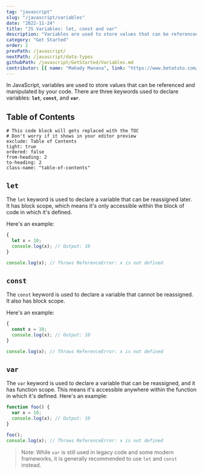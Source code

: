 ```yaml
---
tag: "javascript"
slug: "/javascript/variables"
date: "2022-11-24"
title: "JS Variables: let, const and var"
description: "Variables are used to store values that can be referenced and manipulated by your code. JavaScript Variables can be declared with let, const, and var."
category: "Get Started"
order: 2
prevPath: /javascript/
nextPath: /javascript/data-types
githubPath: /javascript/GetStarted/Variables.md
contributor: [{ name: "Mahady Manana", link: "https://www.betatuto.com/" }]
---
```


In JavaScript, variables are used to store values that can be referenced and manipulated by your code. There are three keywords used to declare variables: **`let`**, **`const`**, and **`var`**.

## Table of Contents

```toc
# This code block will gets replaced with the TOC
# Don't worry if it shows in your editor preview
exclude: Table of Contents
tight: true
ordered: false
from-heading: 2
to-heading: 2
class-name: "table-of-contents"
```

## `let`

The `let` keyword is used to declare a variable that can be reassigned later. It has block scope, which means it's only accessible within the block of code in which it's defined. 

Here's an example:

```javascript
{
  let x = 10;
  console.log(x); // Output: 10
}

console.log(x); // Throws ReferenceError: x is not defined
```
## `const`

The `const` keyword is used to declare a variable that cannot be reassigned. It also has block scope. 

Here's an example:


```javascript
{
  const x = 10;
  console.log(x); // Output: 10
}

console.log(x); // Throws ReferenceError: x is not defined
```

## `var`
The `var` keyword is used to declare a variable that can be reassigned, and it has function scope. This means it's accessible anywhere within the function in which it's defined. 
Here's an example:

```javascript
function foo() {
  var x = 10;
  console.log(x); // Output: 10
}

foo();
console.log(x); // Throws ReferenceError: x is not defined

```

> Note: While `var` is still used in legacy code and some modern frameworks, it is generally recommended to use `let` and `const` instead.